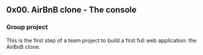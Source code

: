 ## 0x00. AirBnB clone - The console

### Group project

This is the first step of a team project to build a first full web application: the AirBnB clone.




